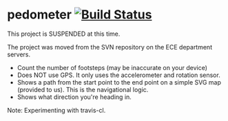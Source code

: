 pedometer [![Build Status](https://travis-ci.org/ChromoZoneX/pedometer.png?branch=master)](https://travis-ci.org/ChromoZoneX/pedometer)
=========

This project is SUSPENDED at this time.

The project was moved from the SVN repository on the ECE department servers.

- Count the number of footsteps (may be inaccurate on your device)
- Does NOT use GPS. It only uses the accelerometer and rotation sensor.
- Shows a path from the start point to the end point on a simple SVG map (provided to us). This is the navigational logic.
- Shows what direction you're heading in.

Note: Experimenting with travis-cl.
